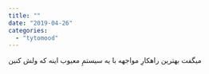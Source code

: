 ```yaml
---
title: ""
date: "2019-04-26"
categories: 
  - "tytomood"
---
```


میگفت بهترین راهکارِ مواجهه با یه سیستمِ معیوب اینه که ولش کنین
